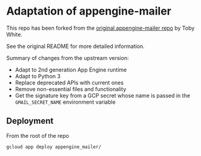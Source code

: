 # Adaptation of appengine-mailer

This repo has been forked from the [original appengine-mailer repo](https://github.com/mixcloud/appengine-mailer) by Toby White.

See the original README for more detailed information.

Summary of changes from the upstream version:

* Adapt to 2nd generation App Engine runtime
* Adapt to Python 3
* Replace deprecated APIs with current ones
* Remove non-essential files and functionality
* Get the signature key from a GCP secret whose name is passed in the `GMAIL_SECRET_NAME` environment variable

## Deployment

From the root of the repo

```sh
gcloud app deploy appengine_mailer/
```
